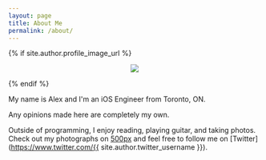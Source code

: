 ```yaml
---
layout: page
title: About Me
permalink: /about/
---
```


{% if site.author.profile_image_url %}
<p align="center">
  <img class="profile-large" src="{{ site.author.profile_image_url }}?size=200">
</p>
{% endif %}

My name is Alex and I'm an iOS Engineer from Toronto, ON.

Any opinions made here are completely my own.

Outside of programming, I enjoy reading, playing guitar, and taking photos.
Check out my photographs on [500px](https://500px.com/{{site.author.five_hundred_username}}) and feel free to follow me on [Twitter](https://www.twitter.com/{{ site.author.twitter_username }}). 
